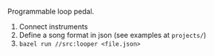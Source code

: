 Programmable loop pedal.

1. Connect instruments
2. Define a song format in json (see examples at `projects/`)
3. `bazel run //src:looper <file.json>`

